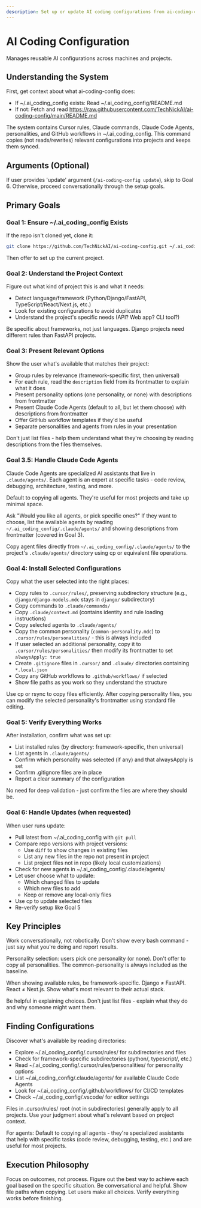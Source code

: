 ```yaml
---
description: Set up or update AI coding configurations from ai-coding-config repo
---
```


# AI Coding Configuration

Manages reusable AI configurations across machines and projects.

## Understanding the System

First, get context about what ai-coding-config does:

- If ~/.ai_coding_config exists: Read ~/.ai_coding_config/README.md
- If not: Fetch and read
  https://raw.githubusercontent.com/TechNickAI/ai-coding-config/main/README.md

The system contains Cursor rules, Claude commands, Claude Code Agents, personalities,
and GitHub workflows in ~/.ai_coding_config. This command copies (not reads/rewrites)
relevant configurations into projects and keeps them synced.

## Arguments (Optional)

If user provides 'update' argument (`/ai-coding-config update`), skip to Goal 6.
Otherwise, proceed conversationally through the setup goals.

## Primary Goals

### Goal 1: Ensure ~/.ai_coding_config Exists

If the repo isn't cloned yet, clone it:

```bash
git clone https://github.com/TechNickAI/ai-coding-config.git ~/.ai_coding_config
```

Then offer to set up the current project.

### Goal 2: Understand the Project Context

Figure out what kind of project this is and what it needs:

- Detect language/framework (Python/Django/FastAPI, TypeScript/React/Next.js, etc.)
- Look for existing configurations to avoid duplicates
- Understand the project's specific needs (API? Web app? CLI tool?)

Be specific about frameworks, not just languages. Django projects need different rules
than FastAPI projects.

### Goal 3: Present Relevant Options

Show the user what's available that matches their project:

- Group rules by relevance (framework-specific first, then universal)
- For each rule, read the `description` field from its frontmatter to explain what it
  does
- Present personality options (one personality, or none) with descriptions from
  frontmatter
- Present Claude Code Agents (default to all, but let them choose) with descriptions
  from frontmatter
- Offer GitHub workflow templates if they'd be useful
- Separate personalities and agents from rules in your presentation

Don't just list files - help them understand what they're choosing by reading
descriptions from the files themselves.

### Goal 3.5: Handle Claude Code Agents

Claude Code Agents are specialized AI assistants that live in `.claude/agents/`. Each
agent is an expert at specific tasks - code review, debugging, architecture, testing,
and more.

Default to copying all agents. They're useful for most projects and take up minimal
space.

Ask "Would you like all agents, or pick specific ones?" If they want to choose, list the
available agents by reading `~/.ai_coding_config/.claude/agents/` and showing
descriptions from frontmatter (covered in Goal 3).

Copy agent files directly from `~/.ai_coding_config/.claude/agents/` to the project's
`.claude/agents/` directory using cp or equivalent file operations.

### Goal 4: Install Selected Configurations

Copy what the user selected into the right places:

- Copy rules to `.cursor/rules/`, preserving subdirectory structure (e.g.,
  `django/django-models.mdc` stays in `django/` subdirectory)
- Copy commands to `.claude/commands/`
- Copy `.claude/context.md` (contains identity and rule loading instructions)
- Copy selected agents to `.claude/agents/`
- Copy the common personality (`common-personality.mdc`) to
  `.cursor/rules/personalities/` - this is always included
- If user selected an additional personality, copy it to `.cursor/rules/personalities/`
  then modify its frontmatter to set `alwaysApply: true`
- Create `.gitignore` files in `.cursor/` and `.claude/` directories containing
  `*.local.json`
- Copy any GitHub workflows to `.github/workflows/` if selected
- Show file paths as you work so they understand the structure

Use cp or rsync to copy files efficiently. After copying personality files, you can
modify the selected personality's frontmatter using standard file editing.

### Goal 5: Verify Everything Works

After installation, confirm what was set up:

- List installed rules (by directory: framework-specific, then universal)
- List agents in `.claude/agents/`
- Confirm which personality was selected (if any) and that alwaysApply is set
- Confirm .gitignore files are in place
- Report a clear summary of the configuration

No need for deep validation - just confirm the files are where they should be.

### Goal 6: Handle Updates (when requested)

When user runs update:

- Pull latest from ~/.ai_coding_config with `git pull`
- Compare repo versions with project versions:
  - Use `diff` to show changes in existing files
  - List any new files in the repo not present in project
  - List project files not in repo (likely local customizations)
- Check for new agents in ~/.ai_coding_config/.claude/agents/
- Let user choose what to update:
  - Which changed files to update
  - Which new files to add
  - Keep or remove any local-only files
- Use cp to update selected files
- Re-verify setup like Goal 5

## Key Principles

Work conversationally, not robotically. Don't show every bash command - just say what
you're doing and report results.

Personality selection: users pick one personality (or none). Don't offer to copy all
personalities. The common-personality is always included as the baseline.

When showing available rules, be framework-specific. Django ≠ FastAPI. React ≠ Next.js.
Show what's most relevant to their actual stack.

Be helpful in explaining choices. Don't just list files - explain what they do and why
someone might want them.

## Finding Configurations

Discover what's available by reading directories:

- Explore ~/.ai_coding_config/.cursor/rules/ for subdirectories and files
- Check for framework-specific subdirectories (python/, typescript/, etc.)
- Read ~/.ai_coding_config/.cursor/rules/personalities/ for personality options
- List ~/.ai_coding_config/.claude/agents/ for available Claude Code Agents
- Look for ~/.ai_coding_config/.github/workflows/ for CI/CD templates
- Check ~/.ai_coding_config/.vscode/ for editor settings

Files in .cursor/rules/ root (not in subdirectories) generally apply to all projects.
Use your judgment about what's relevant based on project context.

For agents: Default to copying all agents - they're specialized assistants that help
with specific tasks (code review, debugging, testing, etc.) and are useful for most
projects.

## Execution Philosophy

Focus on outcomes, not process. Figure out the best way to achieve each goal based on
the specific situation. Be conversational and helpful. Show file paths when copying. Let
users make all choices. Verify everything works before finishing.
